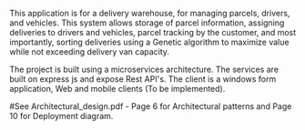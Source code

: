 This application is for a delivery warehouse, for managing parcels, drivers, and vehicles. This system allows storage of parcel information, assigning deliveries to drivers and vehicles, parcel tracking by the customer, and most importantly, sorting deliveries using a Genetic algorithm to maximize value while not exceeding delivery van capacity.

The project is built using a microservices architecture. 
The services are built on express js and expose Rest API's.
The client is a windows form application, Web and mobile clients (To be implemented).

#See Architectural_design.pdf - Page 6 for Architectural patterns and Page 10 for Deployment diagram.

